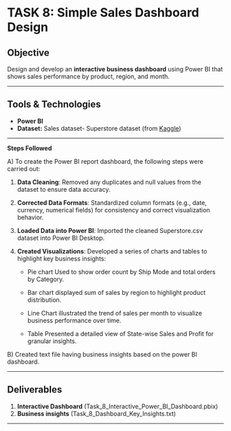 # TASK 8: Simple Sales Dashboard Design

## Objective
Design and develop an **interactive business dashboard** using Power BI that shows sales performance by product, region, and month.

---

## Tools & Technologies
- **Power BI** 
- **Dataset:**  Sales dataset- Superstore dataset (from [Kaggle](https://www.kaggle.com/datasets/vivek468/superstore-dataset-final/data))

---
**Steps Followed**

A) To create the Power BI report dashboard, the following steps were carried out:

1. **Data Cleaning**: Removed any duplicates and null values from the dataset to ensure data accuracy.

2. **Corrected Data Formats**: Standardized column formats (e.g., date, currency, numerical fields) for consistency and correct visualization behavior.

3. **Loaded Data into Power BI**: Imported the cleaned Superstore.csv dataset into Power BI Desktop.

4. **Created Visualizations**: Developed a series of charts and tables to highlight key business insights:

      - Pie chart Used to show order count by Ship Mode and total orders by Category.

      - Bar chart displayed sum of sales by region to highlight product distribution.

      - Line Chart illustrated the trend of sales per month to visualize business performance over time.

      - Table Presented a detailed view of State-wise Sales and Profit for granular insights.

B) Created text file having business insights based on the power BI dashboard.

---

## Deliverables
1. **Interactive Dashboard** (Task_8_Interactive_Power_BI_Dashboard.pbix)
2. **Business insights** (Task_8_Dashboard_Key_Insights.txt)

---
